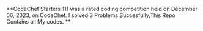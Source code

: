 **CodeChef Starters 111 was a rated coding competition held on December 06, 2023, on CodeChef. I solved 3 Problems Succesfully,This Repo Contains all My codes. **
